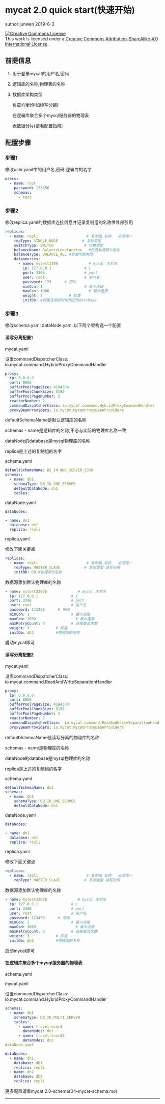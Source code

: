 # mycat 2.0 quick start(快速开始)

author:junwen 2019-6-3

<a rel="license" href="http://creativecommons.org/licenses/by-sa/4.0/"><img alt="Creative Commons License" style="border-width:0" src="https://i.creativecommons.org/l/by-sa/4.0/88x31.png" /></a><br />This work is licensed under a <a rel="license" href="http://creativecommons.org/licenses/by-sa/4.0/">Creative Commons Attribution-ShareAlike 4.0 International License</a>.

## 前提信息

1. 用于登录mycat的用户名,密码

2. 逻辑库的名称,物理表的名称

3. 数据库架构类型

   负载均衡(例如读写分离)

   在逻辑库聚合多个mysql服务器的物理表

   表数据分片(请看配置指南)

## 配置步骤

### 步骤1

修改user.yaml中的用户名,密码,逻辑库的名字

```yaml
users:
  - name: root
    password: 123456
    schemas:
      - test
```

### 步骤2

修改replica.yaml的数据库连接信息并记录复制组的名称供外部引用

```yaml
replicas:
  - name: repli                      # 复制组 名称   必须唯一
    repType: SINGLE_NODE           # 复制类型
    switchType: SWITCH              # 切换类型
    balanceName: BalanceLeastActive   #负载均衡算法名称
    balanceType: BALANCE_ALL #负载均衡类型
    datasources:
      - name: mytest3306              # mysql 主机名
        ip: 127.0.0.1               # i
        port: 3306                  # port
        user: root                  # 用户名
        password: 123      # 密码
        minCon: 1                   # 最小连接
        maxCon: 1000                  # 最大连接
        weight: 3            # 权重
        initDb: #创建连接的时候指定的database
```

### 步骤3

修改schema.yaml,dataNode.yaml,以下两个架构选一个配置

#### 读写分离配置1

mycat.yaml

设置commandDispatcherClass: io.mycat.command.HybridProxyCommandHandler

```yaml
proxy:
  ip: 0.0.0.0
  port: 8066
  bufferPoolPageSize: 4194304     
  bufferPoolChunkSize: 8192     
  bufferPoolPageNumber: 2      
  reactorNumber: 2      
  commandDispatcherClass: io.mycat.command.HybridProxyCommandHandler
  proxyBeanProviders: io.mycat.MycatProxyBeanProviders
```



defaultSchemaName是默认逻辑库的名称

schemas - name是逻辑库的名称,不必与实际的物理库名称一致

dataNode的database是mysql物理库的名称

replica是上述的复制组的名字

schema.yaml

```yaml
defaultSchemaName: DB_IN_ONE_SERVER_3306
schemas:
  - name: db1
    schemaType: DB_IN_ONE_SERVER
    defaultDataNode: dn1
    tables:
```

dataNode.yaml

```yaml
dataNodes:

- name: dn1
  database: db1
  replica: repli
```



replica.yaml

修改下面关键点

```yaml
replicas:
  - name: repli                      # 复制组 名称   必须唯一
    repType: MASTER_SLAVE           # 复制类型 读写分离
    initDB: DB #物理库的名称
```

数据源添加默认物理库的名称

```yaml
- name: mytest3307b              # mysql 主机名
  ip: 127.0.0.1               # i
  port: 3306                  # port
  user: root                  # 用户名
  password: 123456      # 密码
  minCon: 1                   # 最小连接
  maxCon: 1000                  # 最大连接
  maxRetryCount: 3            # 连接重试次数
  weight: 3            # 权重
  initDb: db2          #物理库的名称
```

启动mycat即可



#### 读写分离配置2

mycat.yaml

设置commandDispatcherClass: io.mycat.command.ReadAndWriteSeparationHandler

```yaml
proxy:
  ip: 0.0.0.0
  port: 8066
  bufferPoolPageSize: 4194304     
  bufferPoolChunkSize: 8192     
  bufferPoolPageNumber: 2      
  reactorNumber: 2      
  commandDispatcherClass:  io.mycat.command.ReadAndWriteSeparationHandler
  proxyBeanProviders: io.mycat.MycatProxyBeanProviders
```

defaultSchemaName是读写分离的物理库的名称

schemas - name是物理库的名称

dataNode的database是mysql物理库的名称

replica是上述的复制组的名字

schema.yaml

```yaml
defaultSchemaName: db1
schemas:
  - name: db1
    schemaType: DB_IN_ONE_SERVER
    defaultDataNode: dn1
```

dataNode.yaml

```yaml
dataNodes:

- name: dn1
  database: db1
  replica: repli
```

replica.yaml

修改下面关键点

```yaml
replicas:
  - name: repli                      # 复制组 名称   必须唯一
    repType: MASTER_SLAVE           # 复制类型 读写分离
```

数据源添加默认物理库的名称

```yaml
- name: mytest3307b              # mysql 主机名
  ip: 127.0.0.1               # i
  port: 3306                  # port
  user: root                  # 用户名
  password: 123456      # 密码
  minCon: 1                   # 最小连接
  maxCon: 1000                  # 最大连接
  maxRetryCount: 3            # 连接重试次数
  weight: 3            # 权重
  initDb: db2          #物理库的名称
```

启动mycat即可



#### 在逻辑库聚合多个mysql服务器的物理表

schema.yaml

mycat.yaml

设置commandDispatcherClass: io.mycat.command.HybridProxyCommandHandler



```yaml
schemas:
  - name: db1
    schemaType: DB_IN_MULTI_SERVER
    tables:
      - name: travelrecord
        dataNodes: dn1
      - name: travelrecord2
        dataNodes: dn2
dataNode.yaml

dataNodes:
  - name: dn1
    database: db1
    replica: repli
  - name: dn2
    database: db2
    replica: repli
```



更多配置请看mycat 2.0-schema(04-mycat-schema.md)



------

